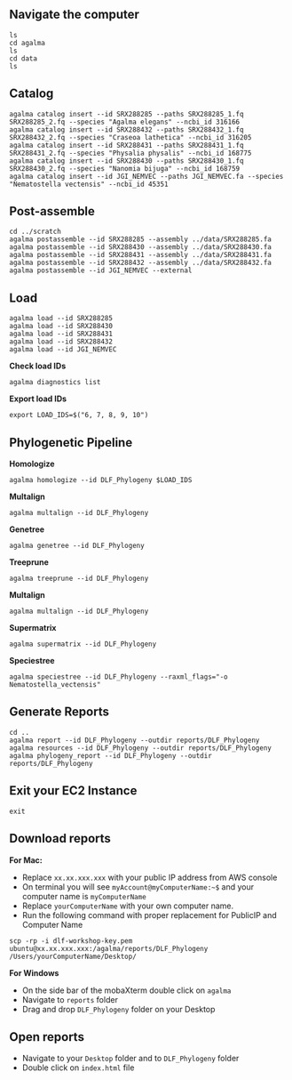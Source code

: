 ## Navigate the computer

```
ls
cd agalma
ls
cd data
ls
```

## Catalog

```
agalma catalog insert --id SRX288285 --paths SRX288285_1.fq SRX288285_2.fq --species "Agalma elegans" --ncbi_id 316166
agalma catalog insert --id SRX288432 --paths SRX288432_1.fq SRX288432_2.fq --species "Craseoa lathetica" --ncbi_id 316205
agalma catalog insert --id SRX288431 --paths SRX288431_1.fq SRX288431_2.fq --species "Physalia physalis" --ncbi_id 168775
agalma catalog insert --id SRX288430 --paths SRX288430_1.fq SRX288430_2.fq --species "Nanomia bijuga" --ncbi_id 168759
agalma catalog insert --id JGI_NEMVEC --paths JGI_NEMVEC.fa --species "Nematostella vectensis" --ncbi_id 45351
```

## Post-assemble

```
cd ../scratch
agalma postassemble --id SRX288285 --assembly ../data/SRX288285.fa
agalma postassemble --id SRX288430 --assembly ../data/SRX288430.fa
agalma postassemble --id SRX288431 --assembly ../data/SRX288431.fa
agalma postassemble --id SRX288432 --assembly ../data/SRX288432.fa
agalma postassemble --id JGI_NEMVEC --external
```

## Load

```
agalma load --id SRX288285
agalma load --id SRX288430
agalma load --id SRX288431
agalma load --id SRX288432
agalma load --id JGI_NEMVEC
```

**Check load IDs**

```
agalma diagnostics list
```

**Export load IDs**

```
export LOAD_IDS=$("6, 7, 8, 9, 10")
```

## Phylogenetic Pipeline

**Homologize**

```
agalma homologize --id DLF_Phylogeny $LOAD_IDS
```

**Multalign**

```
agalma multalign --id DLF_Phylogeny
```

**Genetree**

```
agalma genetree --id DLF_Phylogeny
```

**Treeprune**

```
agalma treeprune --id DLF_Phylogeny
```

**Multalign**

```
agalma multalign --id DLF_Phylogeny
```

**Supermatrix**

```
agalma supermatrix --id DLF_Phylogeny
```

**Speciestree**

```
agalma speciestree --id DLF_Phylogeny --raxml_flags="-o Nematostella_vectensis"
```

## Generate Reports

```
cd ..
agalma report --id DLF_Phylogeny --outdir reports/DLF_Phylogeny
agalma resources --id DLF_Phylogeny --outdir reports/DLF_Phylogeny
agalma phylogeny_report --id DLF_Phylogeny --outdir reports/DLF_Phylogeny
```

## Exit your EC2 Instance

```
exit
```

## Download reports

**For Mac:**
- Replace `xx.xx.xxx.xxx` with your public IP address from AWS console
- On terminal you will see `myAccount@myComputerName:~$` and your computer name is `myComputerName`
- Replace `yourComputerName` with your own computer name.
- Run the following command with proper replacement for PublicIP and Computer Name
```
scp -rp -i dlf-workshop-key.pem ubuntu@xx.xx.xxx.xxx:/agalma/reports/DLF_Phylogeny /Users/yourComputerName/Desktop/
```

**For Windows**
- On the side bar of the mobaXterm double click on `agalma`
- Navigate to `reports` folder
- Drag and drop `DLF_Phylogeny` folder on your Desktop

## Open reports

- Navigate to your `Desktop` folder and to `DLF_Phylogeny` folder
- Double click on `index.html` file
